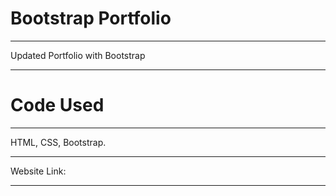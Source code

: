 # Bootstrap Portfolio
----
Updated Portfolio with Bootstrap

----
# Code Used

-----
HTML, CSS, Bootstrap.

----
Website Link:

----

